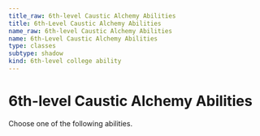 ```yaml
---
title_raw: 6th-level Caustic Alchemy Abilities
title: 6th-Level Caustic Alchemy Abilities
name_raw: 6th-level Caustic Alchemy Abilities
name: 6th-Level Caustic Alchemy Abilities
type: classes
subtype: shadow
kind: 6th-level college ability
---
```


# 6th-level Caustic Alchemy Abilities

Choose one of the following abilities.
